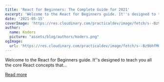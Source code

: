 ```yaml
---
title: 'React for Beginners: The Complete Guide for 2021'
excerpt: 'Welcome to the React for Beginners guide. It''s designed to teach you all the core React concepts that...'
date: '2021-05-15'
coverImage: 'https://res.cloudinary.com/practicaldev/image/fetch/s--Bz9bhfMQ--/c_imagga_scale,f_auto,fl_progressive,h_420,q_auto,w_1000/https://reactbootcamp.com/content/images/2021/05/react-for-beginners-2021.png'
author:
  name: Koders
  picture: "assets/blog/authors/koders.png"
ogImage:
  url: 'https://res.cloudinary.com/practicaldev/image/fetch/s--Bz9bhfMQ--/c_imagga_scale,f_auto,fl_progressive,h_420,q_auto,w_1000/https://reactbootcamp.com/content/images/2021/05/react-for-beginners-2021.png'
---
```


Welcome to the React for Beginners guide. It''s designed to teach you all the core React concepts that...

[Read more](https://dev.to/reedbarger/react-for-beginners-the-complete-guide-for-2021-55nj)
